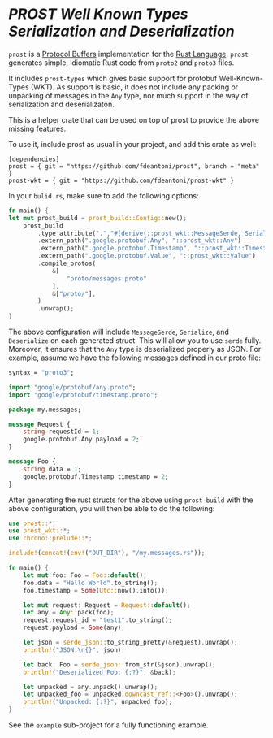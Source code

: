 # *PROST Well Known Types Serialization and Deserialization*

`prost` is a [Protocol Buffers](https://developers.google.com/protocol-buffers/)
implementation for the [Rust Language](https://www.rust-lang.org/). `prost`
generates simple, idiomatic Rust code from `proto2` and `proto3` files.

It includes `prost-types` which gives basic support for protobuf Well-Known-Types (WKT). As support is basic, it
does not include any packing or unpacking of messages in the `Any` type, nor much support in the way of serialization
and deserializaton.

This is a helper crate that can be used on top of prost to provide the above missing features.

To use it, include prost as usual in your project, and add this crate as well:

```cargo
[dependencies]
prost = { git = "https://github.com/fdeantoni/prost", branch = "meta" }
prost-wkt = { git = "https://github.com/fdeantoni/prost-wkt" }
```

In your `bulid.rs`, make sure to add the following options:
```rust
fn main() {
let mut prost_build = prost_build::Config::new();
    prost_build
        .type_attribute(".","#[derive(::prost_wkt::MessageSerde, Serialize, Deserialize)] #[serde(rename-all = \"snake_case\")]")
        .extern_path(".google.protobuf.Any", "::prost_wkt::Any")
        .extern_path(".google.protobuf.Timestamp", "::prost_wkt::Timestamp")
        .extern_path(".google.protobuf.Value", "::prost_wkt::Value")
        .compile_protos(
            &[
                "proto/messages.proto"
            ],
            &["proto/"],
        )
        .unwrap();
}
```

The above configuration will include `MessageSerde`, `Serialize`, and `Deserialize` on each generated struct. This will
allow you to use `serde` fully. Moreover, it ensures that the `Any` type is deserialized properly as JSON. For example,
assume we have the following messages defined in our proto file:

```proto
syntax = "proto3";

import "google/protobuf/any.proto";
import "google/protobuf/timestamp.proto";

package my.messages;

message Request {
    string requestId = 1;
    google.protobuf.Any payload = 2;
}

message Foo {
    string data = 1;
    google.protobuf.Timestamp timestamp = 2;
}
```

After generating the rust structs for the above using `prost-build` with the above configuration, you will then be able
to do the following:

```rust
use prost::*;
use prost_wkt::*;
use chrono::prelude::*;

include!(concat!(env!("OUT_DIR"), "/my.messages.rs"));

fn main() {
    let mut foo: Foo = Foo::default();
    foo.data = "Hello World".to_string();
    foo.timestamp = Some(Utc::now().into());

    let mut request: Request = Request::default();
    let any = Any::pack(foo);
    request.request_id = "test1".to_string();
    request.payload = Some(any);

    let json = serde_json::to_string_pretty(&request).unwrap();
    println!("JSON:\n{}", json);

    let back: Foo = serde_json::from_str(&json).unwrap();
    println!("Deserialized Foo: {:?}", &back);

    let unpacked = any.unpack().unwrap();
    let unpacked_foo = unpacked.downcast_ref::<Foo>().unwrap();
    println!("Unpacked: {:?}", unpacked_foo);
}
```

See the `example` sub-project for a fully functioning example.


